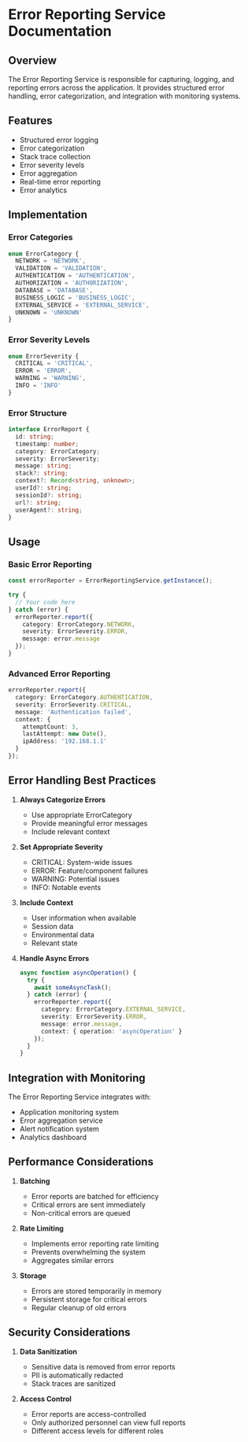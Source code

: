 # Error Reporting Service Documentation

## Overview
The Error Reporting Service is responsible for capturing, logging, and reporting errors across the application. It provides structured error handling, error categorization, and integration with monitoring systems.

## Features
- Structured error logging
- Error categorization
- Stack trace collection
- Error severity levels
- Error aggregation
- Real-time error reporting
- Error analytics

## Implementation

### Error Categories
```typescript
enum ErrorCategory {
  NETWORK = 'NETWORK',
  VALIDATION = 'VALIDATION',
  AUTHENTICATION = 'AUTHENTICATION',
  AUTHORIZATION = 'AUTHORIZATION',
  DATABASE = 'DATABASE',
  BUSINESS_LOGIC = 'BUSINESS_LOGIC',
  EXTERNAL_SERVICE = 'EXTERNAL_SERVICE',
  UNKNOWN = 'UNKNOWN'
}
```

### Error Severity Levels
```typescript
enum ErrorSeverity {
  CRITICAL = 'CRITICAL',
  ERROR = 'ERROR',
  WARNING = 'WARNING',
  INFO = 'INFO'
}
```

### Error Structure
```typescript
interface ErrorReport {
  id: string;
  timestamp: number;
  category: ErrorCategory;
  severity: ErrorSeverity;
  message: string;
  stack?: string;
  context?: Record<string, unknown>;
  userId?: string;
  sessionId?: string;
  url?: string;
  userAgent?: string;
}
```

## Usage

### Basic Error Reporting
```typescript
const errorReporter = ErrorReportingService.getInstance();

try {
  // Your code here
} catch (error) {
  errorReporter.report({
    category: ErrorCategory.NETWORK,
    severity: ErrorSeverity.ERROR,
    message: error.message
  });
}
```

### Advanced Error Reporting
```typescript
errorReporter.report({
  category: ErrorCategory.AUTHENTICATION,
  severity: ErrorSeverity.CRITICAL,
  message: 'Authentication failed',
  context: {
    attemptCount: 3,
    lastAttempt: new Date(),
    ipAddress: '192.168.1.1'
  }
});
```

## Error Handling Best Practices

1. **Always Categorize Errors**
   - Use appropriate ErrorCategory
   - Provide meaningful error messages
   - Include relevant context

2. **Set Appropriate Severity**
   - CRITICAL: System-wide issues
   - ERROR: Feature/component failures
   - WARNING: Potential issues
   - INFO: Notable events

3. **Include Context**
   - User information when available
   - Session data
   - Environmental data
   - Relevant state

4. **Handle Async Errors**
   ```typescript
   async function asyncOperation() {
     try {
       await someAsyncTask();
     } catch (error) {
       errorReporter.report({
         category: ErrorCategory.EXTERNAL_SERVICE,
         severity: ErrorSeverity.ERROR,
         message: error.message,
         context: { operation: 'asyncOperation' }
       });
     }
   }
   ```

## Integration with Monitoring

The Error Reporting Service integrates with:
- Application monitoring system
- Error aggregation service
- Alert notification system
- Analytics dashboard

## Performance Considerations

1. **Batching**
   - Error reports are batched for efficiency
   - Critical errors are sent immediately
   - Non-critical errors are queued

2. **Rate Limiting**
   - Implements error reporting rate limiting
   - Prevents overwhelming the system
   - Aggregates similar errors

3. **Storage**
   - Errors are stored temporarily in memory
   - Persistent storage for critical errors
   - Regular cleanup of old errors

## Security Considerations

1. **Data Sanitization**
   - Sensitive data is removed from error reports
   - PII is automatically redacted
   - Stack traces are sanitized

2. **Access Control**
   - Error reports are access-controlled
   - Only authorized personnel can view full reports
   - Different access levels for different roles

